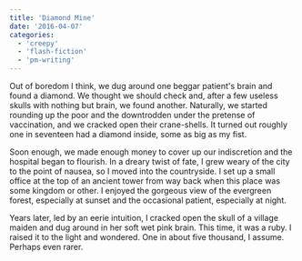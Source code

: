 ```yaml
---
title: 'Diamond Mine'
date: '2016-04-07'
categories:
  - 'creepy'
  - 'flash-fiction'
  - 'pm-writing'
---
```


Out of boredom I think, we dug around one beggar patient's brain and found a
diamond. We thought we should check and, after a few useless skulls with nothing
but brain, we found another. Naturally, we started rounding up the poor and the
downtrodden under the pretense of vaccination, and we cracked open their
crane-shells. It turned out roughly one in seventeen had a diamond inside, some
as big as my fist.

<!-- truncate -->

Soon enough, we made enough money to cover up our indiscretion and the hospital
began to flourish. In a dreary twist of fate, I grew weary of the city to the
point of nausea, so I moved into the countryside. I set up a small office at the
top of an ancient tower from way back when this place was some kingdom or other.
I enjoyed the gorgeous view of the evergreen forest, especially at sunset and
the occasional patient, especially at night.

Years later, led by an eerie intuition, I cracked open the skull of a village
maiden and dug around in her soft wet pink brain. This time, it was a ruby. I
raised it to the light and wondered. One in about five thousand, I assume.
Perhaps even rarer.
